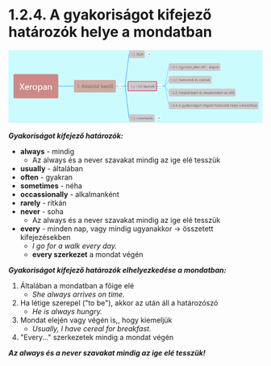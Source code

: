 # 1.2.4. A gyakoriságot kifejező határozók helye a mondatban

![1.2](images/1.2.png)

***Gyakoriságot kifejező határozók:***

* **always** - mindig
  * Az always és a never szavakat mindig az ige elé tesszük
* **usually** - általában
* **often** - gyakran
* **sometimes** - néha
* **occassionally** - alkalmanként
* **rarely** - ritkán
* **never** - soha
  * Az always és a never szavakat mindig az ige elé tesszük
* **every** - minden nap, vagy mindig ugyanakkor -> összetett kifejezésekben
  * *I go for a walk every day.*
  * **every szerkezet** a mondat végén

***Gyakoriságot kifejező határozók elhelyezkedése a mondatban:***

1. Általában a mondatban a főige elé
   * *She always arrives on time.*
2. Ha létige szerepel ("to be"), akkor az után áll a határozószó
   * *He is always hungry.*
3. Mondat elején vagy végén is,, hogy kiemeljük
   * *Usually, I have cereal for breakfast.*
4. "Every..." szerkezetek mindig a mondat végén

***Az always és a never szavakat mindig az ige elé tesszük!***
